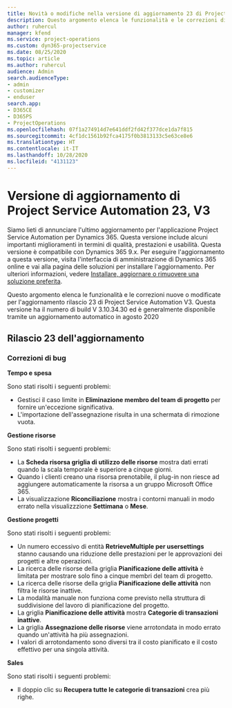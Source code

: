 ```yaml
---
title: Novità o modifiche nella versione di aggiornamento 23 di Project Service Automation V3
description: Questo argomento elenca le funzionalità e le correzioni disponibili nella versione di aggiornamento 23 di Project Service Automation V3.
author: ruhercul
manager: kfend
ms.service: project-operations
ms.custom: dyn365-projectservice
ms.date: 08/25/2020
ms.topic: article
ms.author: ruhercul
audience: Admin
search.audienceType:
- admin
- customizer
- enduser
search.app:
- D365CE
- D365PS
- ProjectOperations
ms.openlocfilehash: 07f1a274914d7e641ddf2fd42f377dce1da7f815
ms.sourcegitcommit: 4cf1dc1561b92fca4175f0b3813133c5e63ce8e6
ms.translationtype: HT
ms.contentlocale: it-IT
ms.lasthandoff: 10/28/2020
ms.locfileid: "4131123"
---
```

# <a name="project-service-automation-update-release-23-v3"></a>Versione di aggiornamento di Project Service Automation 23, V3

Siamo lieti di annunciare l'ultimo aggiornamento per l'applicazione Project Service Automation per Dynamics 365. Questa versione include alcuni importanti miglioramenti in termini di qualità, prestazioni e usabilità. Questa versione è compatibile con Dynamics 365 9.x. Per eseguire l'aggiornamento a questa versione, visita l'interfaccia di amministrazione di Dynamics 365 online e vai alla pagina delle soluzioni per installare l'aggiornamento. Per ulteriori informazioni, vedere [Installare, aggiornare o rimuovere una soluzione preferita](https://docs.microsoft.com/power-platform/admin/install-remove-preferred-solution).

Questo argomento elenca le funzionalità e le correzioni nuove o modificate per l'aggiornamento rilascio 23 di Project Service Automation V3. Questa versione ha il numero di build V 3.10.34.30 ed è generalmente disponibile tramite un aggiornamento automatico in agosto 2020

## <a name="update-release-23"></a>Rilascio 23 dell'aggiornamento

### <a name="bug-fixes"></a>Correzioni di bug

**Tempo e spesa**

Sono stati risolti i seguenti problemi:
- Gestisci il caso limite in **Eliminazione membro del team di progetto** per fornire un'eccezione significativa.
- L'importazione dell'assegnazione risulta in una schermata di rimozione vuota.

**Gestione risorse**

Sono stati risolti i seguenti problemi:

- La **Scheda risorsa griglia di utilizzo delle risorse** mostra dati errati quando la scala temporale è superiore a cinque giorni.
- Quando i clienti creano una risorsa prenotabile, il plug-in non riesce ad aggiungere automaticamente la risorsa a un gruppo Microsoft Office 365.
- La visualizzazione **Riconciliazione** mostra i contorni manuali in modo errato nella visualizzzione **Settimana** o **Mese**.

**Gestione progetti**

Sono stati risolti i seguenti problemi:

- Un numero eccessivo di entità **RetrieveMultiple per usersettings** stanno causando una riduzione delle prestazioni per le approvazioni dei progetti e altre operazioni.
- La ricerca delle risorse della griglia **Pianificazione delle attività** è limitata per mostrare solo fino a cinque membri del team di progetto. 
- La ricerca delle risorse della griglia **Pianificazione delle attività** non filtra le risorse inattive.
- La modalità manuale non funziona come previsto nella struttura di suddivisione del lavoro di pianificazione del progetto.
- La griglia **Pianificazione delle attività** mostra **Categorie di transazioni inattive**.
- La griglia **Assegnazione delle risorse** viene arrotondata in modo errato quando un'attività ha più assegnazioni.
- I valori di arrotondamento sono diversi tra il costo pianificato e il costo effettivo per una singola attività.

**Sales**

Sono stati risolti i seguenti problemi:

- Il doppio clic su **Recupera tutte le categorie di transazioni** crea più righe.
